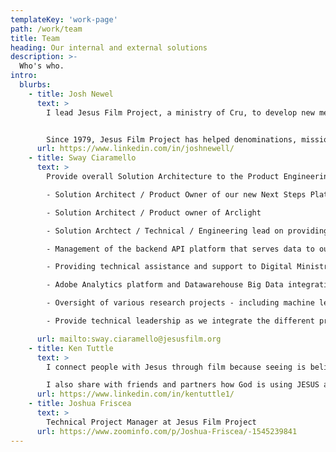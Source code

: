 ```yaml
---
templateKey: 'work-page'
path: /work/team
title: Team
heading: Our internal and external solutions
description: >-
  Who's who.
intro:
  blurbs:
    - title: Josh Newel
      text: >
        I lead Jesus Film Project, a ministry of Cru, to develop new media and strategies to share the story of Jesus around the globe. Everything we do is rooted in the belief that everyone, everywhere can have a life changing encounter with Jesus if followers of Christ work together.


        Since 1979, Jesus Film Project has helped denominations, mission organizations, historical churches and individuals reach more than 3 billion people, resulting in more than 2 million new churches established and over 42 million people in 2017 indicating that they are new followers of Jesus. The "JESUS" film holds a Guinness World Record for most translations, currently at 1656 as of June 2018.
      url: https://www.linkedin.com/in/joshnewell/
    - title: Sway Ciaramello
      text: >
        Provide overall Solution Architecture to the Product Engineering Teams on the Jesus Film Digital Team at CRU.

        - Solution Architect / Product Owner of our new Next Steps Platform

        - Solution Architect / Product owner of Arclight

        - Solution Archtect / Technical / Engineering lead on providing low-connectivity / off-line wifibox solutions

        - Management of the backend API platform that serves data to our mobile apps and third-parties.

        - Providing technical assistance and support to Digital Ministry Partners.

        - Adobe Analytics platform and Datawarehouse Big Data integration recommendations, support

        - Oversight of various research projects - including machine learning and video delivery platforms

        - Provide technical leadership as we integrate the different products across our API, analytics and individual platforms - including our datawarehouse and other tracking / reporting services.

      url: mailto:sway.ciaramello@jesusfilm.org
    - title: Ken Tuttle
      text: >
        I connect people with Jesus through film because seeing is believing! I help others learn how they can connect people with Him by sharing with them the wonderful media resources we have developed.

        I also share with friends and partners how God is using JESUS all over the world and opportunities to maximize their stewardship to help expand God's Kingdom. You can view me as an Kingdom investment advisor!
      url: https://www.linkedin.com/in/kentuttle1/
    - title: Joshua Friscea
      text: >
        Technical Project Manager at Jesus Film Project
      url: https://www.zoominfo.com/p/Joshua-Friscea/-1545239841
---
```

